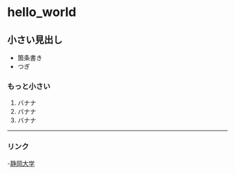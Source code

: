 # hello_world

## 小さい見出し

- 箇条書き
- つぎ

### もっと小さい

1. バナナ
2. バナナ
3. バナナ

-----
### リンク
-[静岡大学](https://github.com/oo-ka/hello_world/edit/main/README.md)
